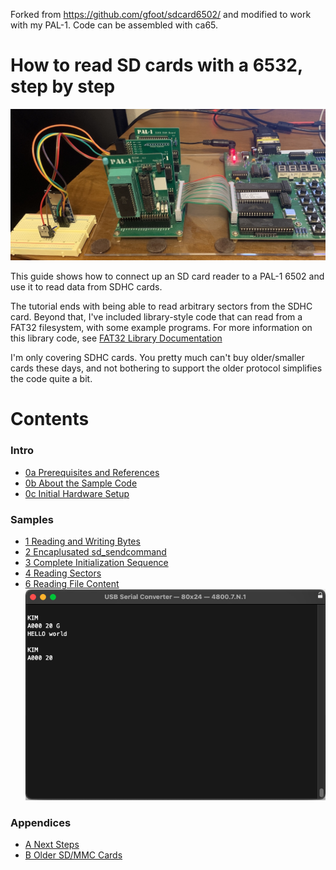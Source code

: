 Forked from https://github.com/gfoot/sdcard6502/ and modified to work with my PAL-1. Code can be assembled with ca65.

# How to read SD cards with a 6532, step by step

<img src="img/sdcardreader6502.jpg" title="SD card reader in a circuit">

This guide shows how to connect up an SD card reader to a PAL-1 6502 and use it to read data from SDHC cards.

The tutorial ends with being able to read arbitrary sectors from the SDHC card.
Beyond that, I've included library-style code that can read from a FAT32 filesystem,
with some example programs.  For more information on this library code, see
[FAT32 Library Documentation](doc/FAT32Library.md)

I'm only covering SDHC cards.  You pretty much can't buy older/smaller
cards these days, and not bothering to support the older protocol simplifies
the code quite a bit.

# Contents

### Intro
* [0a Prerequisites and References](doc/0a_Prereqs.md)
* [0b About the Sample Code](doc/0b_SampleCode.md)
* [0c Initial Hardware Setup](doc/0c_HardwareSetup.md)

### Samples
* [1  Reading and Writing Bytes](doc/1_ReadingWritingBytes.md)
* [2  Encaplusated sd\_sendcommand](doc/2_SendCommand.md)
* [3  Complete Initialization Sequence](doc/3_Initialization.md)
* [4  Reading Sectors](doc/4_ReadingSectors.md)
* [6  Reading File Content](src/test_dumpfile.s)
  <img src="img/Hello%20World.png" title="test_dumpfile.s output">
  
### Appendices
* [A  Next Steps](doc/A_NextSteps.md)
* [B  Older SD/MMC Cards](doc/B_OlderCards.md)

